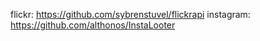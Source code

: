 flickr: https://github.com/sybrenstuvel/flickrapi
instagram: https://github.com/althonos/InstaLooter
